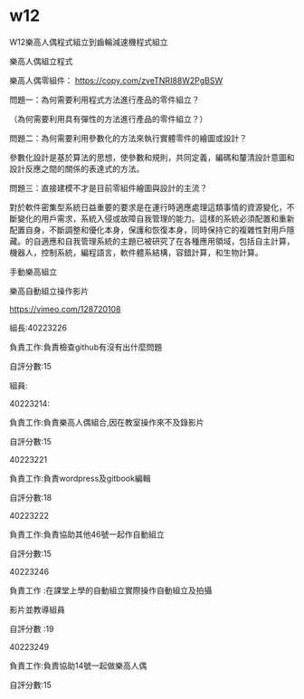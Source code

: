 # w12

W12樂高人偶程式組立到齒輪減速機程式組立

樂高人偶組立程式

樂高人偶零組件：  https://copy.com/zveTNRI88W2PgBSW

問題一：為何需要利用程式方法進行產品的零件組立？

（為何需要利用具有彈性的方法進行產品的零件組立？）



問題二：為何需要利用參數化的方法來執行實體零件的繪圖或設計？

參數化設計是基於算法的思想，使參數和規則，共同定義，編碼和釐清設計意圖和設計反應之間的關係的表達式的方法。

問題三：直接建模不才是目前零組件繪圖與設計的主流？

對於軟件密集型系統日益重要的要求是在運行時適應處理這類事情的資源變化，不斷變化的用戶需求，系統入侵或故障自我管理的能力。這樣的系統必須配置和重新配置自身，不斷調整和優化本身，保護和恢復本身，同時保持它的複雜性對用戶隱藏。的自適應和自我管理系統的主題已被研究了在各種應用領域，包括自主計算，機器人，控制系統，編程語言，軟件體系結構，容錯計算，和生物計算。

手動樂高組立



樂高自動組立操作影片

 
https://vimeo.com/128720108 
 


組長:40223226

負責工作:負責檢查github有沒有出什麼問題

自評分數:15



組員:

40223214:

負責工作:負責樂高人偶組合,因在教室操作來不及錄影片

自評分數:15



40223221

負責工作:負責wordpress及gitbook編輯

自評分數:18



40223222

負責工作:負責協助其他46號一起作自動組立

自評分數:15



40223246

負責工作 :在課堂上學的自動組立實際操作自動組立及拍攝

影片並教導組員

自評分數 :19



40223249

負責工作:負責協助14號一起做樂高人偶

自評分數:15
